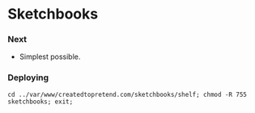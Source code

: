 # Sketchbooks


### Next
- Simplest possible.


### Deploying

```
cd ../var/www/createdtopretend.com/sketchbooks/shelf; chmod -R 755 sketchbooks; exit;
```